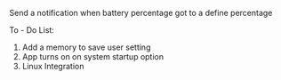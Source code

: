 Send a notification when battery percentage got to a define percentage

To - Do List:
1. Add a memory to save user setting
2. App turns on on system startup option
3. Linux Integration